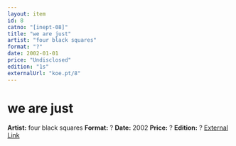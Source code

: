 ```yaml
---
layout: item
id: 8
catno: "[inept-08]"
title: "we are just"
artist: "four black squares"
format: "?"
date: 2002-01-01
price: "Undisclosed"
edition: "1s"
externalUrl: "koe.pt/8"
---
```


# we are just

**Artist:** four black squares
**Format:** ?
**Date:** 2002
**Price:** ?
**Edition:** ?
[External Link](koe.pt/8)
